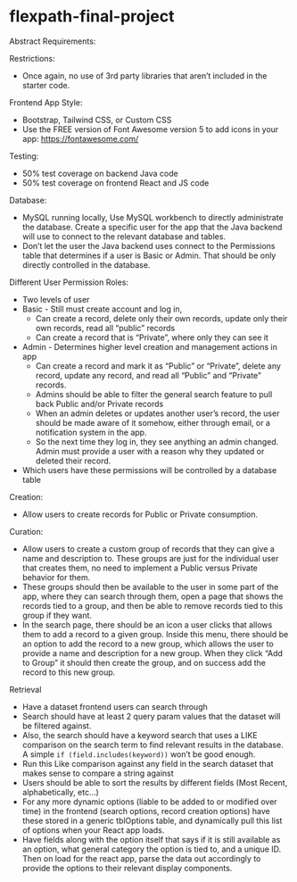 # flexpath-final-project

Abstract Requirements:

Restrictions:
- Once again, no use of 3rd party libraries that aren’t included in the starter code.

Frontend App Style:
- Bootstrap, Tailwind CSS, or Custom CSS
- Use the FREE version of Font Awesome version 5 to add icons in your app: https://fontawesome.com/

Testing:
- 50% test coverage on backend Java code
- 50% test coverage on frontend React and JS code

Database:
- MySQL running locally, Use MySQL workbench to directly administrate the database. Create a specific user for the app that the Java backend will use to connect to the relevant database and tables.
- Don’t let the user the Java backend uses connect to the Permissions table that determines if a user is Basic or Admin. That should be only directly controlled in the database.

Different User Permission Roles:
- Two levels of user
- Basic - Still must create account and log in, 
  - Can create a record, delete only their own records, update only their own records, read all “public” records
  - Can create a record that is “Private”, where only they can see it
- Admin - Determines higher level creation and management actions in app
  - Can create a record and mark it as “Public” or “Private”, delete any record, update any record, and read all “Public” and “Private” records.
  - Admins should be able to filter the general search feature to pull back Public and/or Private records
  - When an admin deletes or updates another user’s record, the user should be made aware of it somehow, either through email, or a notification system in the app.
  - So the next time they log in, they see anything an admin changed. Admin must provide a user with a reason why they updated or deleted their record.
- Which users have these permissions will be controlled by a database table

Creation:
- Allow users to create records for Public or Private consumption. 

Curation:
- Allow users to create a custom group of records that they can give a name and description to. These groups are just for the individual user that creates them, no need to implement a Public versus Private behavior for them.
- These groups should then be available to the user in some part of the app, where they can search through them, open a page that shows the records tied to a group, and then be able to remove records tied to this group if they want.
- In the search page, there should be an icon a user clicks that allows them to add a record to a given group. Inside this menu, there should be an option to add the record to a new group, which allows the user to provide a name and description for a new group. When they click “Add to Group” it should then create the group, and on success add the record to this new group.


Retrieval
- Have a dataset frontend users can search through
- Search should have at least 2 query param values that the dataset will be filtered against.
- Also, the search should have a keyword search that uses a LIKE comparison on the search term to find relevant results in the database. A simple `if (field.includes(keyword))` won’t be good enough.
- Run this Like comparison against any field in the search dataset that makes sense to compare a string against
- Users should be able to sort the results by different fields (Most Recent, alphabetically, etc…)
- For any more dynamic options (liable to be added to or modified over time) in the frontend (search options, record creation options) have these stored in a generic tblOptions table, and dynamically pull this list of options when your React app loads.
- Have fields along with the option itself that says if it is still available as an option, what general category the option is tied to, and a unique ID. Then on load for the react app, parse the data out accordingly to provide the options to their relevant display components.
